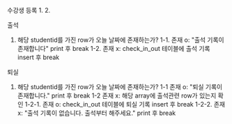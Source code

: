 수강생 등록
1.
2.

출석
1. 해당 studentid를 가진 row가 오늘 날짜에 존재하는가?
    1-1. 존재 o: "출석 기록이 존재합니다" print 후 break 
    1-2. 존재 x: check_in_out 테이블에 출석 기록 insert 후 break

퇴실
1. 해당 studentid를 가진 row가 오늘 날짜에 존재하는가?
    1-1 존재 o: "퇴실 기록이 존재합니다." print 후 break
    1-2 존재 x: 해당 array에 출석관련 row가 있는지 확인
        1-2-1. 존재 o: check_in_out 테이블에 퇴실 기록 insert 후 break
        1-2-2. 존재 x: "출석 기록이 없습니다. 출석부터 해주세요." print 후 break